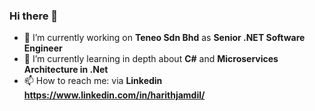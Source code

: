 ### Hi there 👋

- 🔭 I’m currently working on **Teneo Sdn Bhd** as **Senior .NET Software Engineer**
- 🌱 I’m currently learning in depth about **C#** and **Microservices Architecture in .Net**
- 📫 How to reach me: via **Linkedin https://www.linkedin.com/in/harithjamdil/**

